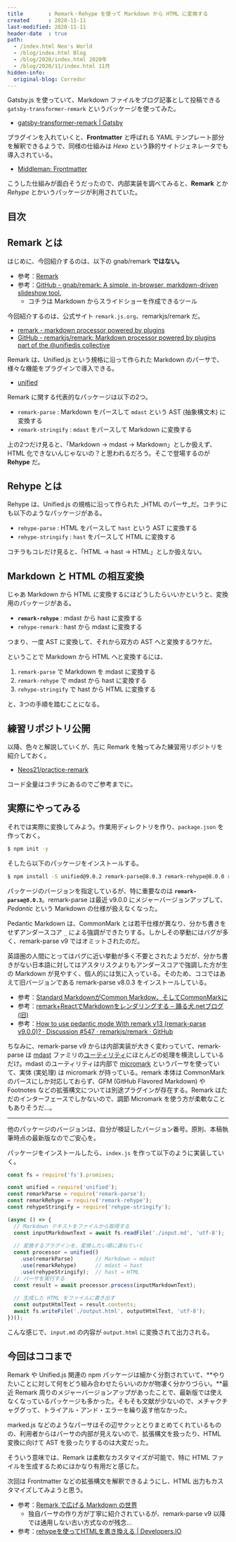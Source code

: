 ```yaml
---
title        : Remark・Rehype を使って Markdown から HTML に変換する
created      : 2020-11-11
last-modified: 2020-11-11
header-date  : true
path:
  - /index.html Neo's World
  - /blog/index.html Blog
  - /blog/2020/index.html 2020年
  - /blog/2020/11/index.html 11月
hidden-info:
  original-blog: Corredor
---
```


Gatsby.js を使っていて、Markdown ファイルをブログ記事として投稿できる `gatsby-transformer-remark` というパッケージを使ってみた。

- [gatsby-transformer-remark | Gatsby](https://www.gatsbyjs.com/plugins/gatsby-transformer-remark/)

プラグインを入れていくと、**Frontmatter** と呼ばれる YAML テンプレート部分を解釈できるようで、同様の仕組みは _Hexo_ という静的サイトジェネレータでも導入されている。

- [Middleman: Frontmatter](https://middlemanapp.com/jp/basics/frontmatter/)

こうした仕組みが面白そうだったので、内部実装を調べてみると、**Remark** とか _Rehype_ とかいうパッケージが利用されていた。

## 目次

## Remark とは

はじめに、今回紹介するのは、以下の gnab/remark **ではない。**

- 参考：[Remark](https://remarkjs.com/)
- 参考：[GitHub - gnab/remark: A simple, in-browser, markdown-driven slideshow tool.](https://github.com/gnab/remark)
  - コチラは Markdown からスライドショーを作成できるツール

今回紹介するのは、公式サイト `remark.js.org`、remarkjs/remark だ。

- [remark - markdown processor powered by plugins](https://remark.js.org/)
- [GitHub - remarkjs/remark: Markdown processor powered by plugins part of the @unifiedjs collective](https://github.com/remarkjs/remark)

Remark は、Unified.js という規格に沿って作られた Markdown のパーサで、様々な機能をプラグインで導入できる。

- [unified](https://unifiedjs.com/)

Remark に関する代表的なパッケージは以下の2つ。

- `remark-parse` : Markdown をパースして `mdast` という AST (抽象構文木) に変換する
- `remark-stringify` : `mdast` をパースして Markdown に変換する

上の2つだけ見ると、「Markdown → mdast → Markdown」としか扱えず、HTML 化できないんじゃないの？と思われるだろう。そこで登場するのが **Rehype** だ。

## Rehype とは

Rehype は、Unified.js の規格に沿って作られた _HTML のパーサ_だ。コチラにも以下のようなパッケージがある。

- `rehype-parse` : HTML をパースして `hast` という AST に変換する
- `rehype-stringify` : `hast` をパースして HTML に変換する

コチラもコレだけ見ると、「HTML → hast → HTML」としか扱えない。

## Markdown と HTML の相互変換

じゃあ Markdown から HTML に変換するにはどうしたらいいかというと、変換用のパッケージがある。

- **`remark-rehype`** : mdast から hast に変換する
- `rehype-remark` : hast から mdast に変換する

つまり、一度 AST に変換して、それから双方の AST へと変換するワケだ。

ということで Markdown から HTML へと変換するには、

1. `remark-parse` で Markdown を mdast に変換する
2. `remark-rehype` で mdast から hast に変換する
3. `rehype-stringify` で hast から HTML に変換する

と、3つの手順を踏むことになる。

## 練習リポジトリ公開

以降、色々と解説していくが、先に Remark を触ってみた練習用リポジトリを紹介しておく。

- [Neos21/practice-remark](https://github.com/Neos21/practice-remark)

コード全量はコチラにあるのでご参考までに。

## 実際にやってみる

それでは実際に変換してみよう。作業用ディレクトリを作り、`package.json` を作っておく。

```bash
$ npm init -y
```

そしたら以下のパッケージをインストールする。

```bash
$ npm install -S unified@9.0.2 remark-parse@8.0.3 remark-rehype@8.0.0 rehype-stringify@8.0.0
```

パッケージのバージョンを指定しているが、特に重要なのは **`remark-parse@8.0.3`**。remark-parse は最近 v9.0.0 にメジャーバージョンアップして、_Pedantic_ という Markdown の仕様が扱えなくなった。

Pedantic Markdown は、CommonMark とは若干仕様が異なり、分かち書きをせずアンダースコア `_` による強調ができたりする。しかしその挙動にはバグが多く、remark-parse v9 ではオミットされたのだ。

英語圏の人間にとってはバグに近い挙動が多く不要とされたようだが、分かち書きがない日本語に対してはアスタリスクよりもアンダースコアで強調した方が生の Markdown が見やすく、個人的には気に入っている。そのため、ココではあえて旧バージョンである remark-parse v8.0.3 をインストールしている。

- 参考：[Standard MarkdownがCommon Markdow、そしてCommonMarkに](https://www.infoq.com/jp/news/2014/09/markdown-commonmark/)
- 参考：[remark+ReactでMarkdownをレンダリングする – 踊る犬.netブログ (旧)](https://archive.craftz.dog/blog.odoruinu.net/2016/12/09/rendering-markdown-with-remark-react/index.html)
- 参考：[How to use pedantic mode With remark v13 (remark-parse v9.0.0)? · Discussion #547 · remarkjs/remark · GitHub](https://github.com/remarkjs/remark/discussions/547)

ちなみに、remark-parse v9 からは内部実装が大きく変わっていて、remark-parse は [mdast](https://github.com/syntax-tree/mdast) ファミリの[ユーティリティ](https://github.com/syntax-tree/mdast-util-from-markdown)にほとんどの処理を横流ししているだけ。mdast のユーティリティは内部で [micromark](https://github.com/micromark/micromark) というパーサを使っていて、実体 (実処理) は micromark が持っている。remark 本体は CommonMark のパースにしか対応しておらず、GFM (GitHub Flavored Markdown) や Footnotes などの拡張構文については別途プラグインが存在する。Remark はただのインターフェースでしかないので、調節 Micromark を使う方が柔軟なこともありそうだ…。

---

他のパッケージのバージョンは、自分が検証したバージョン番号。原則、本稿執筆時点の最新版なのでご安心を。

パッケージをインストールしたら、`index.js` を作って以下のように実装していく。

```javascript
const fs = require('fs').promises;

const unified = require('unified');
const remarkParse = require('remark-parse');
const remarkRehype = require('remark-rehype');
const rehypeStringify = require('rehype-stringify');

(async () => {
  // Markdown テキストをファイルから取得する
  const inputMarkdownText = await fs.readFile('./input.md', 'utf-8');
  
  // 変換するプラグインを、変換したい順に連ねていく
  const processor = unified()
    .use(remarkParse)       // Markdown → mdast
    .use(remarkRehype)      // mdast → hast
    .use(rehypeStringify);  // hast → HTML
  // パーサを実行する
  const result = await processor.process(inputMarkdownText);
  
  // 生成した HTML をファイルに書き出す
  const outputHtmlText = result.contents;
  await fs.writeFile('./output.html', outputHtmlText, 'utf-8');
})();
```

こんな感じで、`input.md` の内容が `output.html` に変換されて出力される。

## 今回はココまで

Remark や Unified.js 関連の npm パッケージは細かく分割されていて、**やりたいことに対して何をどう組み合わせたらいいのかが物凄く分かりづらい。**最近 Remark 周りのメジャーバージョンアップがあったことで、最新版では使えなくなっているパッケージも多かった。そもそも文献が少ないので、メチャクチャググって、トライアル・アンド・エラーを繰り返す他なかった。

marked.js などのようなパーサはその辺サクッととりまとめてくれているものの、利用者からはパーサの内部が見えないので、拡張構文を扱ったり、HTML 変換に向けて AST を扱ったりするのは大変だった。

そういう意味では、Remark は柔軟なカスタマイズが可能で、特に HTML ファイルを生成するためにはかなり有用だと感じた。

次回は Frontmatter などの拡張構文を解釈できるようにし、HTML 出力もカスタマイズしてみようと思う。

- 参考：[Remark で広げる Markdown の世界](https://vivliostyle.github.io/vivliostyle_doc/ja/vivliostyle-user-group-vol2/spring-raining/index.html)
  - 独自パーサの作り方が丁寧に紹介されているが、remark-parse v9 以降では通用しない古い方式なのが残念…
- 参考：[rehypeを使ってHTMLを書き換える | Developers.IO](https://dev.classmethod.jp/articles/2020-04-15-conv-html-use-rehype/)
